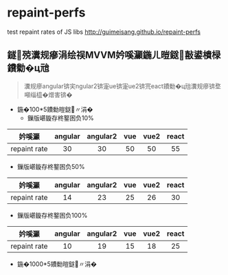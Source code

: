 # repaint-perfs
test repaint rates of JS libs http://guimeisang.github.io/repaint-perfs  

## 鐩殑瀵规瘮涓绘祦MVVM妗嗘灦鍦ㄦ暟鎹敼鍙樻椂鐨勬�ц兘   
> 瀵规瘮angular锛宎ngular2锛寁ue锛寁ue2锛宺eact鐨勬�ц兘瀵规瘮锛堥噸缁橀�熷害锛�

- 鍦�100*5鐨勬暟鎹〃涓�
  - 鏁版嵁鏇存柊鐜囦负10%   

|    妗嗘灦   |  angular  |  angular2     |    vue      |    vue2      |     react  | 
|:---------:|:-----------:|:-----------:|:-----------:|:------------:|:----------:|
|repaint rate|       30|            30|         50    |         50 |       55     |

  - 鏁版嵁鏇存柊鐜囦负50%  

|    妗嗘灦   |  angular  |  angular2     |    vue      |    vue2      |     react  | 
|:---------:|:-----------:|:-----------:|:-----------:|:------------:|:----------:|
|repaint rate|       14|            23|         25    |         26 |       30     |

  - 鏁版嵁鏇存柊鐜囦负100%  
  
|    妗嗘灦   |  angular  |  angular2     |    vue      |    vue2      |     react  | 
|:---------:|:-----------:|:-----------:|:-----------:|:------------:|:----------:|
|repaint rate|       10|            19|         15    |         18 |       25     |

- 鍦�1000*5鐨勬暟鎹〃涓�
